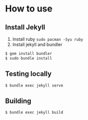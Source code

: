 # How to use

## Install Jekyll

1. Install ruby `sudo pacman -Syu ruby`
2. Install jekyll and bundler 

```sh
$ gem install bundler
$ sudo bundle install
```

## Testing locally
```sh
$ bundle exec jekyll serve
```

## Building
```sh
$ bundle exec jekyll build
```
